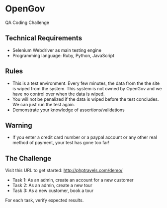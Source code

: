 # OpenGov
QA Coding Challenge

## Technical Requirements
* Selenium Webdriver as main testing engine
* Programming language: Ruby, Python, JavaScript

## Rules
* This is a test environment. Every few minutes, the data from the the site is wiped from the
  system. This system is not owned by OpenGov and we have no control over when the data is wiped.
* You will not be penalized if the data is wiped before the test concludes. We can just run the test again.
* Demonstrate your knowledge of assertions/validations

## Warning
* If you enter a credit card number or a paypal account or any other real method of payment, your test has gone too far!

## The Challenge
Visit this URL to get started: http://phptravels.com/demo/

* Task 1: As an admin, create an account for a new customer
* Task 2: As an admin, create a new tour
* Task 3: As a new customer, book a tour

For each task, verify expected results. 
